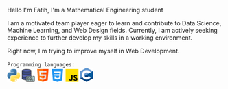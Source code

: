 <p>Hello I'm Fatih, I'm a Mathematical Engineering student</p>

<p>I am a motivated team player eager to learn and contribute to Data
    Science, Machine Learning, and Web Design fields.
    Currently, I am actively seeking experience to further
    develop my skills in a working environment.
</p>

<p> Right now, I'm trying to improve myself in Web Development.</p>
<div>
    <code>Programming languages:</code>
</div>
<div>
    <img src="images/python.png" alt="python" width=30px>
    <img src="images/sql.png" alt="sql" width=30px>
    <img src="images/html.png" alt="html" width=30px>
    <img src="images/css-3.png" alt="css" width=30px>
    <img src="images/js.png" alt="js" width=30px>
    <img src="images/c-lang.png" alt="c-lang" width=30px>
</div>
